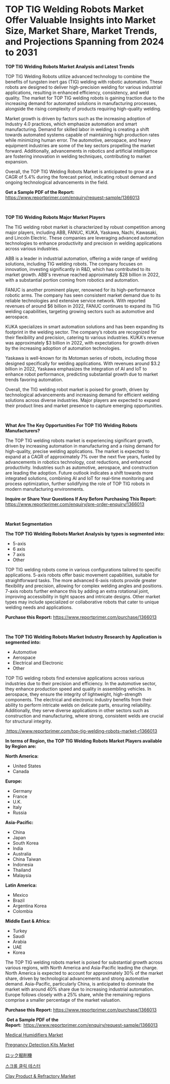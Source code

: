 <p><h1>TOP TIG Welding Robots Market Offer Valuable Insights into Market Size, Market Share, Market Trends, and Projections Spanning from 2024 to 2031</h1></p><p><strong>TOP TIG Welding Robots Market Analysis and Latest Trends</strong></p>
<p><p>TOP TIG Welding Robots utilize advanced technology to combine the benefits of tungsten inert gas (TIG) welding with robotic automation. These robots are designed to deliver high-precision welding for various industrial applications, resulting in enhanced efficiency, consistency, and weld quality. The market for TOP TIG welding robots is gaining traction due to the increasing demand for automated solutions in manufacturing processes, alongside the rising complexity of products requiring high-quality welding.</p><p>Market growth is driven by factors such as the increasing adoption of Industry 4.0 practices, which emphasize automation and smart manufacturing. Demand for skilled labor in welding is creating a shift towards automated systems capable of maintaining high production rates while minimizing human error. The automotive, aerospace, and heavy equipment industries are some of the key sectors propelling the market forward. Additionally, advancements in robotics and artificial intelligence are fostering innovation in welding techniques, contributing to market expansion.</p><p>Overall, the TOP TIG Welding Robots Market is anticipated to grow at a CAGR of 5.4% during the forecast period, indicating robust demand and ongoing technological advancements in the field.</p></p>
<p><strong>Get a Sample PDF of the Report:&nbsp;</strong> <a href="https://www.reportprimer.com/enquiry/request-sample/1366013">https://www.reportprimer.com/enquiry/request-sample/1366013</a></p>
<p>&nbsp;</p>
<p><strong>TOP TIG Welding Robots Major Market Players</strong></p>
<p><p>The TIG welding robot market is characterized by robust competition among major players, including ABB, FANUC, KUKA, Yaskawa, Nachi, Kawasaki, and Lincoln Electric. These companies are leveraging advanced automation technologies to enhance productivity and precision in welding applications across various industries.</p><p>ABB is a leader in industrial automation, offering a wide range of welding solutions, including TIG welding robots. The company focuses on innovation, investing significantly in R&D, which has contributed to its market growth. ABB's revenue reached approximately $28 billion in 2022, with a substantial portion coming from robotics and automation.</p><p>FANUC is another prominent player, renowned for its high-performance robotic arms. The company has seen consistent market demand due to its reliable technologies and extensive service network. With reported revenues of around $6 billion in 2022, FANUC continues to expand its TIG welding capabilities, targeting growing sectors such as automotive and aerospace.</p><p>KUKA specializes in smart automation solutions and has been expanding its footprint in the welding sector. The company’s robots are recognized for their flexibility and precision, catering to various industries. KUKA's revenue was approximately $3 billion in 2022, with expectations for growth driven by the increasing adoption of automation technologies.</p><p>Yaskawa is well-known for its Motoman series of robots, including those designed specifically for welding applications. With revenues around $3.2 billion in 2022, Yaskawa emphasizes the integration of AI and IoT to enhance robot performance, predicting substantial growth due to market trends favoring automation.</p><p>Overall, the TIG welding robot market is poised for growth, driven by technological advancements and increasing demand for efficient welding solutions across diverse industries. Major players are expected to expand their product lines and market presence to capture emerging opportunities.</p></p>
<p>&nbsp;</p>
<p><strong>What Are The Key Opportunities For TOP TIG Welding Robots Manufacturers?</strong></p>
<p><p>The TOP TIG welding robots market is experiencing significant growth, driven by increasing automation in manufacturing and a rising demand for high-quality, precise welding applications. The market is expected to expand at a CAGR of approximately 7% over the next five years, fueled by advancements in robotics technology, cost reductions, and enhanced productivity. Industries such as automotive, aerospace, and construction are leading the adoption. Future outlook indicates a shift towards more integrated solutions, combining AI and IoT for real-time monitoring and process optimization, further solidifying the role of TOP TIG robots in modern manufacturing environments.</p></p>
<p><strong>Inquire or Share Your Questions If Any Before Purchasing This Report:</strong> <a href="https://www.reportprimer.com/enquiry/pre-order-enquiry/1366013">https://www.reportprimer.com/enquiry/pre-order-enquiry/1366013</a></p>
<p>&nbsp;</p>
<p><strong>Market Segmentation</strong></p>
<p><strong>The TOP TIG Welding Robots Market Analysis by types is segmented into:</strong></p>
<p><ul><li>5-axis</li><li>6 axis</li><li>7 axis</li><li>Other</li></ul></p>
<p><p>TOP TIG welding robots come in various configurations tailored to specific applications. 5-axis robots offer basic movement capabilities, suitable for straightforward tasks. The more advanced 6-axis robots provide greater flexibility and precision, allowing for complex welding angles and positions. 7-axis robots further enhance this by adding an extra rotational joint, improving accessibility in tight spaces and intricate designs. Other market types may include specialized or collaborative robots that cater to unique welding needs and applications.</p></p>
<p><strong>Purchase this Report:&nbsp;</strong><a href="https://www.reportprimer.com/purchase/1366013">https://www.reportprimer.com/purchase/1366013</a></p>
<p>&nbsp;</p>
<p><strong>The TOP TIG Welding Robots Market Industry Research by Application is segmented into:</strong></p>
<p><ul><li>Automotive</li><li>Aerospace</li><li>Electrical and Electronic</li><li>Other</li></ul></p>
<p><p>TOP TIG welding robots find extensive applications across various industries due to their precision and efficiency. In the automotive sector, they enhance production speed and quality in assembling vehicles. In aerospace, they ensure the integrity of lightweight, high-strength components. The electrical and electronic industry benefits from their ability to perform intricate welds on delicate parts, ensuring reliability. Additionally, they serve diverse applications in other sectors such as construction and manufacturing, where strong, consistent welds are crucial for structural integrity.</p></p>
<p><a href="https://www.reportprimer.com/top-tig-welding-robots-market-r1366013">&nbsp;https://www.reportprimer.com/top-tig-welding-robots-market-r1366013</a></p>
<p><strong>In terms of Region, the TOP TIG Welding Robots Market Players available by Region are:</strong></p>
<p>
    <p> <strong> North America: </strong>
        <ul>
            <li>United States</li>
            <li>Canada</li>
        </ul>
        </p> 
    <p> <strong> Europe: </strong>
        <ul>
            <li>Germany</li>
            <li>France</li>
            <li>U.K.</li>
            <li>Italy</li>
            <li>Russia</li>
        </ul>
        </p> 
    <p> <strong> Asia-Pacific: </strong>
        <ul>
            <li>China</li>
            <li>Japan</li>
            <li>South Korea</li>
            <li>India</li>
            <li>Australia</li>
            <li>China Taiwan</li>
            <li>Indonesia</li>
            <li>Thailand</li>
            <li>Malaysia</li>
        </ul>
        </p> 
    <p> <strong> Latin America: </strong>
        <ul>
            <li>Mexico</li>
            <li>Brazil</li>
            <li>Argentina Korea</li>
            <li>Colombia</li>
        </ul>
        </p> 
    <p> <strong> Middle East & Africa: </strong>
        <ul>
            <li>Turkey</li>
            <li>Saudi</li>
            <li>Arabia</li>
            <li>UAE</li>
            <li>Korea</li>
        </ul>
    </p>
    </p>
<p><p>The TOP TIG welding robots market is poised for substantial growth across various regions, with North America and Asia-Pacific leading the charge. North America is expected to account for approximately 30% of the market share, driven by technological advancements and strong automotive demand. Asia-Pacific, particularly China, is anticipated to dominate the market with around 40% share due to increasing industrial automation. Europe follows closely with a 25% share, while the remaining regions comprise a smaller percentage of the market valuation.</p></p>
<p><strong>Purchase this Report: </strong><a href="https://www.reportprimer.com/purchase/1366013">https://www.reportprimer.com/purchase/1366013</a></p>
<p>&nbsp;<strong>Get a Sample PDF of the Report:&nbsp;&nbsp;</strong><a href="https://www.reportprimer.com/enquiry/request-sample/1366013">https://www.reportprimer.com/enquiry/request-sample/1366013</a></p>
<p><strong></strong></p>
<p><p><a href="https://www.linkedin.com/pulse/market-insights-global-medical-humidifiers-forecast-innovation-d2u6c">Medical Humidifiers Market</a></p><p><a href="https://www.linkedin.com/pulse/why-should-you-invest-pregnancy-detection-kits-market-trends-2ze3c">Pregnancy Detection Kits Market</a></p><p><a href="https://medium.com/@rick7624852024/%E3%83%AD%E3%83%83%E3%82%AF%E3%83%89%E3%83%AA%E3%83%AA%E3%83%B3%E3%82%B0%E3%83%9E%E3%82%B7%E3%83%B3%E5%B8%82%E5%A0%B4%E3%81%AE%E5%8B%95%E5%90%91-%E3%83%AD%E3%83%83%E3%82%AF%E3%83%89%E3%83%AA%E3%83%AA%E3%83%B3%E3%82%B0%E3%83%9E%E3%82%B7%E3%83%B3%E5%B8%82%E5%A0%B4%E3%81%AE%E6%B4%9E%E5%AF%9F%E3%81%A8%E4%BA%88%E6%B8%AC%E5%88%86%E6%9E%90%E3%81%AB%E7%84%A6%E7%82%B9%E3%82%92%E5%BD%93%E3%81%A6%E3%81%A6-2024-2031-3bac38529978?postPublishedType=repub">ロック掘削機</a></p><p><a href="https://medium.com/@darianswift1922_33282/%EA%B8%80%EB%A1%9C%EB%B2%8C-%EC%8A%A4%ED%81%AC%EB%A1%A4-%ED%81%B4%EB%A6%AD-%ED%85%8C%EC%8A%A4%ED%8A%B8-%EC%8B%9C%EC%9E%A5%EC%9D%84-%EC%9D%B4%EB%81%84%EB%8A%94-%EC%9A%94%EC%9D%B8%EC%9D%80-%EB%AC%B4%EC%97%87%EC%9D%B8%EA%B0%80%EC%9A%94-2024%EB%85%84%EB%B6%80%ED%84%B0-2031%EB%85%84%EA%B9%8C%EC%A7%80%EC%9D%98-%ED%8A%B8%EB%A0%8C%EB%93%9C-%EC%9D%91%EC%9A%A9-%ED%94%84%EB%A1%9C%EA%B7%B8%EB%9E%A8-%EB%B0%8F-%EC%A7%80%EC%97%AD-%EC%98%88%EC%B8%A1%EC%97%90-%EB%8C%80%ED%95%B4-%EC%95%8C%EC%95%84%EB%B3%B4%EC%84%B8%EC%9A%94-cc1de6676b90">스크롤 클릭 테스터</a></p><p><a href="https://medium.com/@almainyongb_76420/market-leaders-and-laggards-global-clay-product-refractory-market-trends-and-forecast-2024-26bf28146445">Clay Product & Refractory Market</a></p></p>
